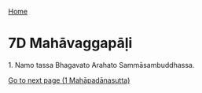 
[Home](/)

# 7D Mahāvaggapāḷi

1\. Namo tassa Bhagavato Arahato Sammāsambuddhassa.


[Go to next page (1 Mahāpadānasutta)](1.md)


